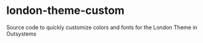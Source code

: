 london-theme-custom
===================

Source code to quickly customize colors and fonts for the London Theme in Outsystems
